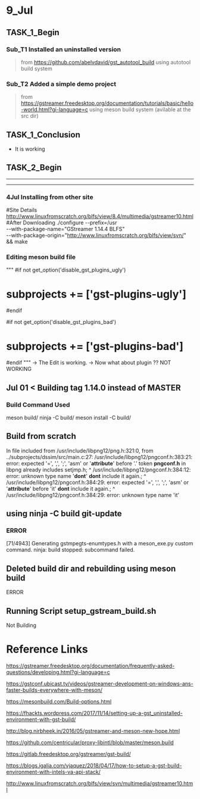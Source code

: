 


# 9_Jul
## TASK_1_Begin 
### Sub_T1 Installed an uninstalled version 
> from https://github.com/abelvdavid/gst_autotool_build using autotool build system 
### Sub_T2 Added a simple demo project 
> from https://gstreamer.freedesktop.org/documentation/tutorials/basic/hello-world.html?gi-language=c using meson build system (avilable at the src dir)
## TASK_1_Conclusion 
+ It is working

## TASK_2_Begin


___________________________________________________________________________________
_______________________________________________________________________________________
### 4Jul Installing from other site
#Site Details
http://www.linuxfromscratch.org/blfs/view/8.4/multimedia/gstreamer10.html
#After Downloading
./configure --prefix=/usr \
            --with-package-name="GStreamer 1.14.4 BLFS" \
            --with-package-origin="http://www.linuxfromscratch.org/blfs/view/svn/" &&
make



### Editing meson build file
"""
#if not get_option('disable_gst_plugins_ugly')
#    subprojects += ['gst-plugins-ugly']
#endif

#if not get_option('disable_gst_plugins_bad')
#    subprojects += ['gst-plugins-bad']
#endif
"""
-> The Edit is working.
-> Now what about plugin ?? NOT WORKING


## Jul 01 < Building tag 1.14.0 instead of MASTER
### Build Command Used
meson build/
ninja -C build/
meson install -C build/ 

## Build from scratch

In file included from /usr/include/libpng12/png.h:321:0,
                 from ../subprojects/dssim/src/main.c:27:
/usr/include/libpng12/pngconf.h:383:21: error: expected '=', ',', ';', 'asm' or '__attribute__' before '.' token
            __pngconf.h__ in libpng already includes setjmp.h;
                     ^
/usr/include/libpng12/pngconf.h:384:12: error: unknown type name '__dont__'
            __dont__ include it again.;
            ^
/usr/include/libpng12/pngconf.h:384:29: error: expected '=', ',', ';', 'asm' or '__attribute__' before 'it'
            __dont__ include it again.;
                             ^
/usr/include/libpng12/pngconf.h:384:29: error: unknown type name 'it'

## using ninja -C build git-update
### ERROR
[71/4943] Generating gstmpegts-enumtypes.h with a meson_exe.py custom command.
ninja: build stopped: subcommand failed.


## Deleted build dir and rebuilding using meson build
ERROR

## Running Script setup_gstream_build.sh
Not Building







# Reference Links 

https://gstreamer.freedesktop.org/documentation/frequently-asked-questions/developing.html?gi-language=c

https://gstconf.ubicast.tv/videos/gstreamer-development-on-windows-ans-faster-builds-everywhere-with-meson/

https://mesonbuild.com/Build-options.html

https://fhackts.wordpress.com/2017/11/14/setting-up-a-gst_uninstalled-environment-with-gst-build/

http://blog.nirbheek.in/2016/05/gstreamer-and-meson-new-hope.html

https://github.com/centricular/proxy-libintl/blob/master/meson.build

https://gitlab.freedesktop.org/gstreamer/gst-build/

https://blogs.igalia.com/vjaquez/2018/04/17/how-to-setup-a-gst-build-environment-with-intels-va-api-stack/

http://www.linuxfromscratch.org/blfs/view/svn/multimedia/gstreamer10.html

